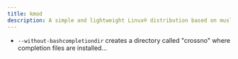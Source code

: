 ```yaml
---
title: kmod
description: A simple and lightweight Linux® distribution based on musl libc and toybox
---
```


- `--without-bashcompletiondir` creates a directory called "crossno" where completion files are installed...
